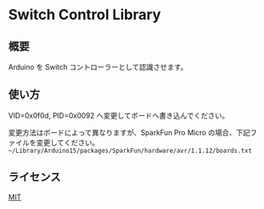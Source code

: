 # Switch Control Library

## 概要

Arduino を Switch コントローラーとして認識させます。

## 使い方

VID=0x0f0d, PID=0x0092 へ変更してボードへ書き込んでください。

変更方法はボードによって異なりますが、SparkFun Pro Micro の場合、下記ファイルを変更してください。
`~/Library/Arduino15/packages/SparkFun/hardware/avr/1.1.12/boards.txt`

## ライセンス

[MIT](https://github.com/celclow/SwitchControlLibrary/blob/master/LICENSE)
